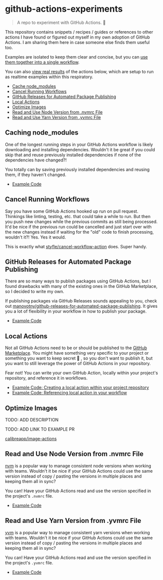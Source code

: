 # github-actions-experiments

> A repo to experiment with GitHub Actions. 🧪

This repository contains snippets / recipes / guides or references to other actions I have found or figured out myself in my own adoption of GitHub Actions. I am sharing them here in case someone else finds them useful too.

Examples are isolated to keep them clear and concise, but you can [use them together into a single workflow](/.github/workflows/test.yml).

You can also [view real results](https://github.com/manovotny/github-actions-experiments/actions) of the actions below, which are setup to run as realtime examples within this respiratory.

-   [Cache node_modules](#cache-node_modules)
-   [Cancel Running Workflows](#cancel-running-workflow)
-   [GitHub Releases for Automated Package Publishing](#github-releases-for-automated-package-publishing)
-   [Local Actions](#local-actions)
-   [Optimize Images](#optimize-images)
-   [Read and Use Node Version from .nvmrc File](#read-and-use-node-version-from-.nvmrc-file)
-   [Read and Use Yarn Version from .yvmrc File](#read-and-use-yarn-version-from-.yvmrc-file)

## Caching node_modules

One of the longest running steps in your GitHub Actions workflow is likely downloading and installing dependencies. Wouldn't it be great if you could skip that and reuse previously installed dependencies if none of the dependencies have changed?!

You totally can by saving previously installed dependencies and reusing them, if they haven't changed.

-   [Example Code](/.github/workflows/cache-node-modules.yml)

## Cancel Running Workflows

Say you have some GitHub Actions hooked up run on pull request. Thinkings like linting, testing, etc. that could take a while to run. But then you push new changes while the previous commits as still being processed. It'd be nice if the previous run could be cancelled and just start over with the new changes instead if waiting for the "old" code to finish processing, wouldn't it?! Yes. Yes it would.

This is exactly what [styfle/cancel-workflow-action](https://github.com/marketplace/actions/cancel-workflow-action) does. Super handy.

## GitHub Releases for Automated Package Publishing

There are so many ways to publish packages using GitHub Actions, but I found drawbacks with many of the existing ones in the GitHub Marketplace, so I decided to write my own.

If publishing packages via GitHub Releases sounds appealing to you, check out [manovotny/github-releases-for-automated-package-publishing](https://github.com/marketplace/actions/github-releases-for-automated-package-publishing). It gives you a lot of flexibility in your workflow in how to publish your package.

-   [Example Code](/.github/workflows/local-action.yml)

## Local Actions

Not all GitHub Actions need to be or should be published to the [GitHub Marketplace](https://github.com/marketplace). You might have something very specific to your project or something you want to keep secret 🤫 , so you don't want to publish it, but you want to still leverage the power of GitHub Actions in your repository.

Fear not! You can write your own GitHub Action, locally within your project's repository, and reference it in workflows.

-   [Example Code: Creating a local action within your project repository](/.github/actions/local-action)
-   [Example Code: Referencing local action in your workflow](/.github/workflows/local-action.yml)

## Optimize Images

TODO: ADD DESCRIPTION

TODO: ADD LINK TO EXAMPLE PR

[calibreapp/image-actions](https://github.com/marketplace/actions/image-actions)

## Read and Use Node Version from .nvmrc File

[nvm](https://github.com/nvm-sh/nvm) is a popular way to manage consistent node versions when working with teams. Wouldn't it be nice if your GitHub Actions could use the same version instead of copy / pasting the versions in multiple places and keeping them all in sync?

You can! Have your GitHub Actions read and use the version specified in the project's `.nvmrc` file.

-   [Example Code](/.github/workflows/nvm.yml)

## Read and Use Yarn Version from .yvmrc File

[yvm](https://github.com/nvm-sh/nvm) is a popular way to manage consistent yarn versions when working with teams. Wouldn't it be nice if your GitHub Actions could use the same version instead of copy / pasting the versions in multiple places and keeping them all in sync?

You can! Have your GitHub Actions read and use the version specified in the project's `.yvmrc` file.

-   [Example Code](/.github/workflows/yvm.yml)
